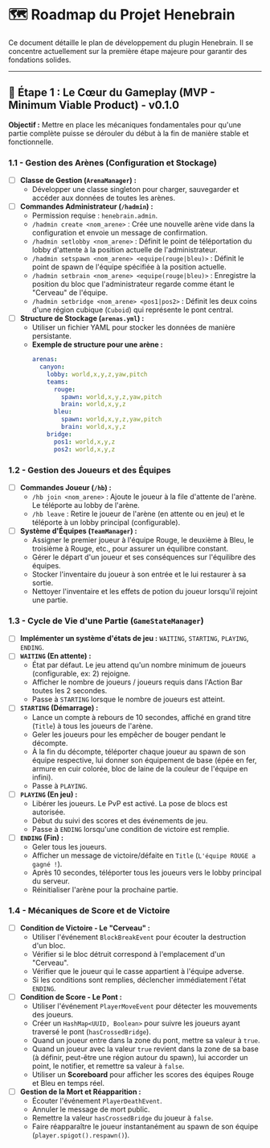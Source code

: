 # 🗺️ Roadmap du Projet Henebrain

Ce document détaille le plan de développement du plugin Henebrain. Il se concentre actuellement sur la première étape majeure pour garantir des fondations solides.

---

## 📍 Étape 1 : Le Cœur du Gameplay (MVP - Minimum Viable Product) - v0.1.0

**Objectif :** Mettre en place les mécaniques fondamentales pour qu'une partie complète puisse se dérouler du début à la fin de manière stable et fonctionnelle.

### 1.1 - Gestion des Arènes (Configuration et Stockage)
-   [ ] **Classe de Gestion (`ArenaManager`) :**
    -   Développer une classe singleton pour charger, sauvegarder et accéder aux données de toutes les arènes.
-   [ ] **Commandes Administrateur (`/hadmin`) :**
    -   Permission requise : `henebrain.admin`.
    -   `/hadmin create <nom_arene>` : Crée une nouvelle arène vide dans la configuration et envoie un message de confirmation.
    -   `/hadmin setlobby <nom_arene>` : Définit le point de téléportation du lobby d'attente à la position actuelle de l'administrateur.
    -   `/hadmin setspawn <nom_arene> <equipe(rouge|bleu)>` : Définit le point de spawn de l'équipe spécifiée à la position actuelle.
    -   `/hadmin setbrain <nom_arene> <equipe(rouge|bleu)>` : Enregistre la position du bloc que l'administrateur regarde comme étant le "Cerveau" de l'équipe.
    -   `/hadmin setbridge <nom_arene> <pos1|pos2>` : Définit les deux coins d'une région cubique (`Cuboid`) qui représente le pont central.
-   [ ] **Structure de Stockage (`arenas.yml`) :**
    -   Utiliser un fichier YAML pour stocker les données de manière persistante.
    -   **Exemple de structure pour une arène :**
        ```yaml
        arenas:
          canyon:
            lobby: world,x,y,z,yaw,pitch
            teams:
              rouge:
                spawn: world,x,y,z,yaw,pitch
                brain: world,x,y,z
              bleu:
                spawn: world,x,y,z,yaw,pitch
                brain: world,x,y,z
            bridge:
              pos1: world,x,y,z
              pos2: world,x,y,z
        ```

### 1.2 - Gestion des Joueurs et des Équipes
-   [ ] **Commandes Joueur (`/hb`) :**
    -   `/hb join <nom_arene>` : Ajoute le joueur à la file d'attente de l'arène. Le téléporte au lobby de l'arène.
    -   `/hb leave` : Retire le joueur de l'arène (en attente ou en jeu) et le téléporte à un lobby principal (configurable).
-   [ ] **Système d'Équipes (`TeamManager`) :**
    -   Assigner le premier joueur à l'équipe Rouge, le deuxième à Bleu, le troisième à Rouge, etc., pour assurer un équilibre constant.
    -   Gérer le départ d'un joueur et ses conséquences sur l'équilibre des équipes.
    -   Stocker l'inventaire du joueur à son entrée et le lui restaurer à sa sortie.
    -   Nettoyer l'inventaire et les effets de potion du joueur lorsqu'il rejoint une partie.

### 1.3 - Cycle de Vie d'une Partie (`GameStateManager`)
-   [ ] **Implémenter un système d'états de jeu :** `WAITING`, `STARTING`, `PLAYING`, `ENDING`.
-   [ ] **`WAITING` (En attente) :**
    -   État par défaut. Le jeu attend qu'un nombre minimum de joueurs (configurable, ex: 2) rejoigne.
    -   Afficher le nombre de joueurs / joueurs requis dans l'Action Bar toutes les 2 secondes.
    -   Passe à `STARTING` lorsque le nombre de joueurs est atteint.
-   [ ] **`STARTING` (Démarrage) :**
    -   Lance un compte à rebours de 10 secondes, affiché en grand titre (`Title`) à tous les joueurs de l'arène.
    -   Geler les joueurs pour les empêcher de bouger pendant le décompte.
    -   À la fin du décompte, téléporter chaque joueur au spawn de son équipe respective, lui donner son équipement de base (épée en fer, armure en cuir colorée, bloc de laine de la couleur de l'équipe en infini).
    -   Passe à `PLAYING`.
-   [ ] **`PLAYING` (En jeu) :**
    -   Libérer les joueurs. Le PvP est activé. La pose de blocs est autorisée.
    -   Début du suivi des scores et des événements de jeu.
    -   Passe à `ENDING` lorsqu'une condition de victoire est remplie.
-   [ ] **`ENDING` (Fin) :**
    -   Geler tous les joueurs.
    -   Afficher un message de victoire/défaite en `Title` (`L'équipe ROUGE a gagné !`).
    -   Après 10 secondes, téléporter tous les joueurs vers le lobby principal du serveur.
    -   Réinitialiser l'arène pour la prochaine partie.

### 1.4 - Mécaniques de Score et de Victoire
-   [ ] **Condition de Victoire - Le "Cerveau" :**
    -   Utiliser l'événement `BlockBreakEvent` pour écouter la destruction d'un bloc.
    -   Vérifier si le bloc détruit correspond à l'emplacement d'un "Cerveau".
    -   Vérifier que le joueur qui le casse appartient à l'équipe adverse.
    -   Si les conditions sont remplies, déclencher immédiatement l'état `ENDING`.
-   [ ] **Condition de Score - Le Pont :**
    -   Utiliser l'événement `PlayerMoveEvent` pour détecter les mouvements des joueurs.
    -   Créer un `HashMap<UUID, Boolean>` pour suivre les joueurs ayant traversé le pont (`hasCrossedBridge`).
    -   Quand un joueur entre dans la zone du pont, mettre sa valeur à `true`.
    -   Quand un joueur avec la valeur `true` revient dans la zone de sa base (à définir, peut-être une région autour du spawn), lui accorder un point, le notifier, et remettre sa valeur à `false`.
    -   Utiliser un **Scoreboard** pour afficher les scores des équipes Rouge et Bleu en temps réel.
-   [ ] **Gestion de la Mort et Réapparition :**
    -   Écouter l'événement `PlayerDeathEvent`.
    -   Annuler le message de mort public.
    -   Remettre la valeur `hasCrossedBridge` du joueur à `false`.
    -   Faire réapparaître le joueur instantanément au spawn de son équipe (`player.spigot().respawn()`).
